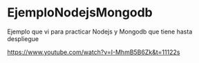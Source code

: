 # EjemploNodejsMongodb

Ejemplo que vi para practicar Nodejs y Mongodb que tiene hasta despliegue

https://www.youtube.com/watch?v=I-MhmB5B6Zk&t=11122s
